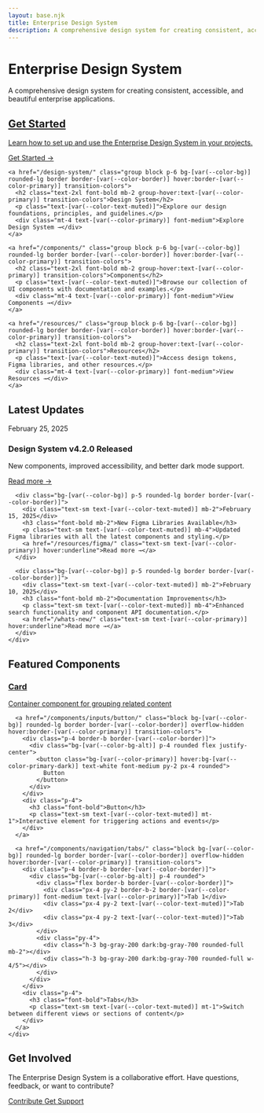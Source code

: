 ```yaml
---
layout: base.njk
title: Enterprise Design System
description: A comprehensive design system for creating consistent, accessible, and beautiful enterprise applications
---
```


<div class="max-w-4xl mx-auto">
  <div class="text-center mb-12">
    <h1 class="text-4xl md:text-5xl font-bold mb-4">Enterprise Design System</h1>
    <p class="text-xl text-[var(--color-text-muted)] max-w-2xl mx-auto">A comprehensive design system for creating consistent, accessible, and beautiful enterprise applications.</p>
  </div>

  <div class="grid grid-cols-1 md:grid-cols-2 gap-6 mb-12">
    <a href="/get-started/" class="group block p-6 bg-[var(--color-bg)] rounded-lg border border-[var(--color-border)] hover:border-[var(--color-primary)] transition-colors">
      <h2 class="text-2xl font-bold mb-2 group-hover:text-[var(--color-primary)] transition-colors">Get Started</h2>
      <p class="text-[var(--color-text-muted)]">Learn how to set up and use the Enterprise Design System in your projects.</p>
      <div class="mt-4 text-[var(--color-primary)] font-medium">Get Started →</div>
    </a>
    
    <a href="/design-system/" class="group block p-6 bg-[var(--color-bg)] rounded-lg border border-[var(--color-border)] hover:border-[var(--color-primary)] transition-colors">
      <h2 class="text-2xl font-bold mb-2 group-hover:text-[var(--color-primary)] transition-colors">Design System</h2>
      <p class="text-[var(--color-text-muted)]">Explore our design foundations, principles, and guidelines.</p>
      <div class="mt-4 text-[var(--color-primary)] font-medium">Explore Design System →</div>
    </a>
    
    <a href="/components/" class="group block p-6 bg-[var(--color-bg)] rounded-lg border border-[var(--color-border)] hover:border-[var(--color-primary)] transition-colors">
      <h2 class="text-2xl font-bold mb-2 group-hover:text-[var(--color-primary)] transition-colors">Components</h2>
      <p class="text-[var(--color-text-muted)]">Browse our collection of UI components with documentation and examples.</p>
      <div class="mt-4 text-[var(--color-primary)] font-medium">View Components →</div>
    </a>
    
    <a href="/resources/" class="group block p-6 bg-[var(--color-bg)] rounded-lg border border-[var(--color-border)] hover:border-[var(--color-primary)] transition-colors">
      <h2 class="text-2xl font-bold mb-2 group-hover:text-[var(--color-primary)] transition-colors">Resources</h2>
      <p class="text-[var(--color-text-muted)]">Access design tokens, Figma libraries, and other resources.</p>
      <div class="mt-4 text-[var(--color-primary)] font-medium">View Resources →</div>
    </a>
  </div>

  <div class="mb-16">
    <h2 class="text-2xl font-bold mb-6 text-center">Latest Updates</h2>
    <div class="grid grid-cols-1 md:grid-cols-3 gap-6">
      <div class="bg-[var(--color-bg)] p-5 rounded-lg border border-[var(--color-border)]">
        <div class="text-sm text-[var(--color-text-muted)] mb-2">February 25, 2025</div>
        <h3 class="font-bold mb-2">Design System v4.2.0 Released</h3>
        <p class="text-sm text-[var(--color-text-muted)] mb-4">New components, improved accessibility, and better dark mode support.</p>
        <a href="/releases/4.2.0/" class="text-sm text-[var(--color-primary)] hover:underline">Read more →</a>
      </div>
      
      <div class="bg-[var(--color-bg)] p-5 rounded-lg border border-[var(--color-border)]">
        <div class="text-sm text-[var(--color-text-muted)] mb-2">February 15, 2025</div>
        <h3 class="font-bold mb-2">New Figma Libraries Available</h3>
        <p class="text-sm text-[var(--color-text-muted)] mb-4">Updated Figma libraries with all the latest components and styling.</p>
        <a href="/resources/figma/" class="text-sm text-[var(--color-primary)] hover:underline">Read more →</a>
      </div>
      
      <div class="bg-[var(--color-bg)] p-5 rounded-lg border border-[var(--color-border)]">
        <div class="text-sm text-[var(--color-text-muted)] mb-2">February 10, 2025</div>
        <h3 class="font-bold mb-2">Documentation Improvements</h3>
        <p class="text-sm text-[var(--color-text-muted)] mb-4">Enhanced search functionality and component API documentation.</p>
        <a href="/whats-new/" class="text-sm text-[var(--color-primary)] hover:underline">Read more →</a>
      </div>
    </div>
  </div>

  <div class="mb-16">
    <h2 class="text-2xl font-bold mb-6 text-center">Featured Components</h2>
    <div class="grid grid-cols-1 md:grid-cols-3 gap-6">
      <a href="/components/layout/card/" class="block bg-[var(--color-bg)] rounded-lg border border-[var(--color-border)] overflow-hidden hover:border-[var(--color-primary)] transition-colors">
        <div class="p-4 border-b border-[var(--color-border)]">
          <div class="bg-[var(--color-bg-alt)] p-4 rounded">
            <div class="bg-white dark:bg-gray-800 p-4 rounded border border-[var(--color-border)] shadow-sm">
              <div class="h-4 bg-gray-200 dark:bg-gray-700 rounded-full w-1/2 mb-3"></div>
              <div class="h-3 bg-gray-200 dark:bg-gray-700 rounded-full mb-2"></div>
              <div class="h-3 bg-gray-200 dark:bg-gray-700 rounded-full w-4/5"></div>
            </div>
          </div>
        </div>
        <div class="p-4">
          <h3 class="font-bold">Card</h3>
          <p class="text-sm text-[var(--color-text-muted)] mt-1">Container component for grouping related content</p>
        </div>
      </a>
      
      <a href="/components/inputs/button/" class="block bg-[var(--color-bg)] rounded-lg border border-[var(--color-border)] overflow-hidden hover:border-[var(--color-primary)] transition-colors">
        <div class="p-4 border-b border-[var(--color-border)]">
          <div class="bg-[var(--color-bg-alt)] p-4 rounded flex justify-center">
            <button class="bg-[var(--color-primary)] hover:bg-[var(--color-primary-dark)] text-white font-medium py-2 px-4 rounded">
              Button
            </button>
          </div>
        </div>
        <div class="p-4">
          <h3 class="font-bold">Button</h3>
          <p class="text-sm text-[var(--color-text-muted)] mt-1">Interactive element for triggering actions and events</p>
        </div>
      </a>
      
      <a href="/components/navigation/tabs/" class="block bg-[var(--color-bg)] rounded-lg border border-[var(--color-border)] overflow-hidden hover:border-[var(--color-primary)] transition-colors">
        <div class="p-4 border-b border-[var(--color-border)]">
          <div class="bg-[var(--color-bg-alt)] p-4 rounded">
            <div class="flex border-b border-[var(--color-border)]">
              <div class="px-4 py-2 border-b-2 border-[var(--color-primary)] font-medium text-[var(--color-primary)]">Tab 1</div>
              <div class="px-4 py-2 text-[var(--color-text-muted)]">Tab 2</div>
              <div class="px-4 py-2 text-[var(--color-text-muted)]">Tab 3</div>
            </div>
            <div class="py-4">
              <div class="h-3 bg-gray-200 dark:bg-gray-700 rounded-full mb-2"></div>
              <div class="h-3 bg-gray-200 dark:bg-gray-700 rounded-full w-4/5"></div>
            </div>
          </div>
        </div>
        <div class="p-4">
          <h3 class="font-bold">Tabs</h3>
          <p class="text-sm text-[var(--color-text-muted)] mt-1">Switch between different views or sections of content</p>
        </div>
      </a>
    </div>
  </div>

  <div>
    <h2 class="text-2xl font-bold mb-6 text-center">Get Involved</h2>
    <div class="bg-[var(--color-bg-alt)] rounded-lg border border-[var(--color-border)] p-8 text-center">
      <p class="text-lg mb-6">The Enterprise Design System is a collaborative effort. Have questions, feedback, or want to contribute?</p>
      <div class="flex flex-col md:flex-row justify-center gap-4">
        <a href="/contribute/" class="inline-flex items-center justify-center px-5 py-3 border border-transparent text-base font-medium rounded-md text-white bg-[var(--color-primary)] hover:bg-[var(--color-primary-dark)]">
          Contribute
        </a>
        <a href="/support/" class="inline-flex items-center justify-center px-5 py-3 border border-[var(--color-border)] text-base font-medium rounded-md bg-[var(--color-bg)] text-[var(--color-text)] hover:bg-[var(--color-bg-alt)]">
          Get Support
        </a>
      </div>
    </div>
  </div>
</div>